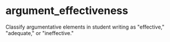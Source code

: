 # argument_effectiveness
Classify argumentative elements in student writing as "effective," "adequate," or "ineffective."
